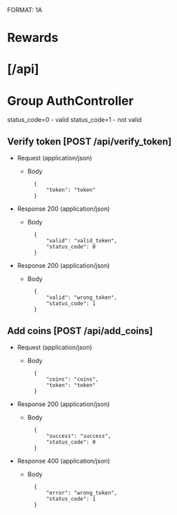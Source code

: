 FORMAT: 1A

# Rewards

#  [/api]
# Group AuthController
status_code=0 - valid
status_code=1 - not valid

## Verify token [POST /api/verify_token]


+ Request (application/json)
    + Body

            {
                "token": "token"
            }

+ Response 200 (application/json)
    + Body

            {
                "valid": "valid_token",
                "status_code": 0
            }

+ Response 200 (application/json)
    + Body

            {
                "valid": "wrong_token",
                "status_code": 1
            }

## Add coins [POST /api/add_coins]


+ Request (application/json)
    + Body

            {
                "coins": "coins",
                "token": "token"
            }

+ Response 200 (application/json)
    + Body

            {
                "success": "success",
                "status_code": 0
            }

+ Response 400 (application/json)
    + Body

            {
                "error": "wrong_token",
                "status_code": 1
            }